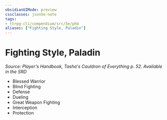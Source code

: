 ```yaml
---
obsidianUIMode: preview
cssclasses: json5e-note
tags:
- ttrpg-cli/compendium/src/5e/phb
aliases: ["Fighting Style, Paladin"]
---
```

# Fighting Style, Paladin
*Source: Player's Handbook, Tasha's Cauldron of Everything p. 52. Available in the <span title='Systems Reference Document (5.1)'>SRD</span>* 

- Blessed Warrior
- Blind Fighting
- Defense
- Dueling
- Great Weapon Fighting
- Interception
- Protection